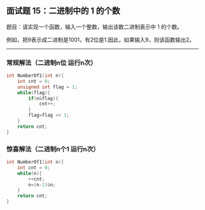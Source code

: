 ## 面试题 15：二进制中的 1 的个数

题目：请实现一个函数，输入一个整数，输出该数二进制表示中 1 的个数。

例如，把9表示成二进制是1001，有2位是1.因此，如果输入9，则该函数输出2。

----

### 常规解法（二进制n位 运行n次）
```cpp
int NumberOf1(int n){
	int cnt = 0;
	unsigned int flag = 1;
	while(flag){
		if(n&flag){
			cnt++;
		}
		flag=flag << 1;
	}
	return cnt;
}
```
### 惊喜解法（二进制n个1 运行n次）
```cpp
int NumberOf1(int n){
	int cnt = 0;
	while(n){
		++cnt;
		n=(n-1)&n;
	}
	return cnt;
}
```